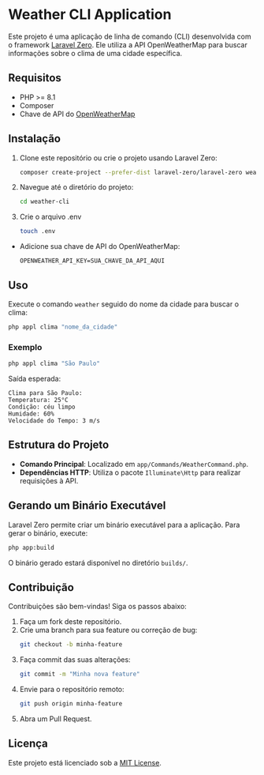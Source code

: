 # Weather CLI Application

Este projeto é uma aplicação de linha de comando (CLI) desenvolvida com o framework [Laravel Zero](https://laravel-zero.com/). Ele utiliza a API OpenWeatherMap para buscar informações sobre o clima de uma cidade específica.

## Requisitos

- PHP >= 8.1
- Composer
- Chave de API do [OpenWeatherMap](https://openweathermap.org/)

## Instalação

1. Clone este repositório ou crie o projeto usando Laravel Zero:
   ```bash
   composer create-project --prefer-dist laravel-zero/laravel-zero weather-cli
   ```

2. Navegue até o diretório do projeto:
   ```bash
   cd weather-cli
   ```

3. Crie o arquivo .env
   ```bash
   touch .env
   ```
  - Adicione sua chave de API do OpenWeatherMap:
     ```env
     OPENWEATHER_API_KEY=SUA_CHAVE_DA_API_AQUI
     ```

## Uso

Execute o comando `weather` seguido do nome da cidade para buscar o clima:

```bash
php appl clima "nome_da_cidade"
```

### Exemplo

```bash
php appl clima "São Paulo"
```

Saída esperada:

```
Clima para São Paulo:
Temperatura: 25°C
Condição: céu limpo
Humidade: 60%
Velocidade do Tempo: 3 m/s
```

## Estrutura do Projeto

- **Comando Principal**: Localizado em `app/Commands/WeatherCommand.php`.
- **Dependências HTTP**: Utiliza o pacote `Illuminate\Http` para realizar requisições à API.

## Gerando um Binário Executável

Laravel Zero permite criar um binário executável para a aplicação. Para gerar o binário, execute:

```bash
php app:build
```

O binário gerado estará disponível no diretório `builds/`.

## Contribuição

Contribuições são bem-vindas! Siga os passos abaixo:

1. Faça um fork deste repositório.
2. Crie uma branch para sua feature ou correção de bug:
   ```bash
   git checkout -b minha-feature
   ```
3. Faça commit das suas alterações:
   ```bash
   git commit -m "Minha nova feature"
   ```
4. Envie para o repositório remoto:
   ```bash
   git push origin minha-feature
   ```
5. Abra um Pull Request.

## Licença

Este projeto está licenciado sob a [MIT License](LICENSE).
